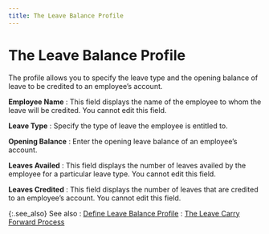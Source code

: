 ```yaml
---
title: The Leave Balance Profile
---
```


# The Leave Balance Profile


The profile allows you to specify the leave type and the opening balance  of leave to be credited to an employee’s account.


**Employee Name**
: This field displays the name of the employee to  whom the leave will be credited. You cannot edit this field.


**Leave Type**
: Specify the type of leave the employee is entitled  to.


**Opening Balance**
: Enter the opening leave balance of an employee’s  account.


**Leaves Availed**
: This field displays the number of leaves availed  by the employee for a particular leave type. You cannot edit this field.


**Leaves Credited**
: This field displays the number of leaves that are  credited to an employee’s account. You cannot edit this field.


{:.see_also}
See also
: [Define  Leave Balance Profile]({{site.tc_baseurl}}/misc/view_leave_balance_profile.html)
: [The  Leave Carry Forward Process]({{site.tc_baseurl}}/employees/leave-management/carry-forward-leaves/the_leave_carry_forward_process.html)
